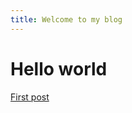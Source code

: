 ```yaml
---
title: Welcome to my blog
---
```


# Hello world

[First post](https://salzig1.github.io/first-post)
